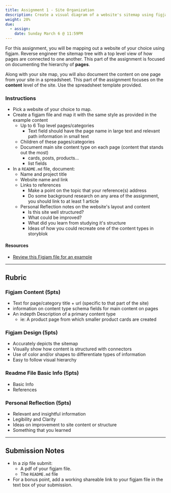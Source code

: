 ```yaml
---
title: Assignment 1 - Site Organization
description: Create a visual diagram of a website's sitemap using figjam. Then structure content from 1 page in a spreadsheet.
weight: 20%
due:
  - assign:
    date: Sunday March 6 @ 11:59PM
---
```


For this assignment, you will be mapping out a website of your choice using figjam. Reverse engineer the sitemap tree with a top level view of how pages are connected to one another. This part of the assignment is focused on documenting the hierarchy of **pages**.

Along with your site map, you will also document the content on one page from your site in a spreadsheet. This part of the assignment focuses on the **content** level of the site. Use the spreadsheet template provided.

### Instructions

- Pick a website of your choice to map.
- Create a figjam file and map it with the same style as provided in the example content
  - Up to 6 Top level pages/categories
    - Text field should have the page name in large text and relevant path information in small text
  - Children of these pages/categories
  - Document main site content type on each page (content that stands out the most)
    - cards, posts, products...
    - list fields
- In a `README.md` file, document:
  - Name and project title
  - Website name and link
  - Links to references
    - Make a point on the topic that your reference(s) address
    - Do some background research on any area of the assignment, you should link to at least 1 article
  - Personal Reflection notes on the website's layout and content
    - Is this site well structured?
    - What could be improved?
    - What did you learn from studying it's structure
    - Ideas of how you could recreate one of the content types in storyblok

#### Resources

- [Review this Figjam file for an example](https://www.figma.com/file/TMRzQ2nCinvCrJnZeMDHcm/Lush-Site-Map?node-id=0%3A1)

---

## Rubric

### Figjam Content (5pts)

- Text for page/category title + url (specific to that part of the site)
- information on content type schema fields for main content on pages
- An indepth Description of a primary content type
  - ie: A product page from which smaller product cards are created

### Figjam Design (5pts)

- Accurately depicts the sitemap
- Visually show how content is structured with connectors
- Use of color and/or shapes to differentiate types of information
- Easy to follow visual hierarchy

### Readme File Basic Info (5pts)

- Basic Info
- References

### Personal Reflection (5pts)

- Relevant and insightful information
- Legibility and Clarity
- Ideas on improvement to site content or structure
- Something that you learned

---

## Submission Notes

- In a zip file submit:
  - A pdf of your figjam file.
  - The `README.md` file
- For a bonus point, add a working shareable link to your figjam file in the text box of your submission.
